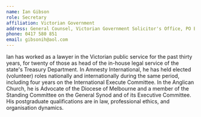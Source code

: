 ```yaml
---
name: Ian Gibson
role: Secretary
affiliation: Victorian Government
address: General Counsel, Victorian Government Solicitor's Office, PO Box 4356, Melbourne, Vic. 3001.  
phone: 0417 580 851  
email: gibsonih@aol.com  
---
```


Ian has worked as a lawyer in the Victorian public service for the past thirty years, for twenty of those as head of the in-house legal service of the state's Treasury Department. In Amnesty International, he has held elected (volunteer) roles nationally and internationally during the same period, including four years on the International Execute Committee. In the Anglican Church, he is Advocate of the Diocese of Melbourne and a member of the Standing Committee on the General Synod and of its Executive Committee. His postgraduate qualifications are in law, professional ethics, and organisation dynamics.